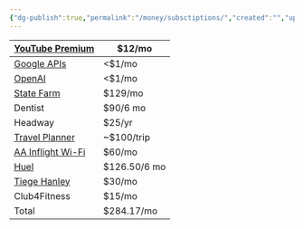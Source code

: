 ```yaml
---
{"dg-publish":true,"permalink":"/money/subsctiptions/","created":"","updated":""}
---
```



| [YouTube Premium](https://pay.google.com/)                                                                          | $12/mo       |
|---------------------------------------------------------------------------------------------------------------------|--------------|
| [Google APIs](https://console.cloud.google.com/billing/01DABE-E15B7B-415451/manage?project=job-location-calculator) | <$1/mo       |
| [OpenAI](https://platform.openai.com/account/usage)                                                                 | <$1/mo       |
| [State Farm](https://financials.statefarm.com/digital-pay/managePaymentPlans)                                       | $129/mo      |
| Dentist                                                                                                             | $90/6 mo     |
| Headway                                                                                                             | $25/yr       |
| [Travel Planner](https://travelplanner.etp.aa.com/#!/travelers/00242924/1/Employee#payment)                         | ~$100/trip   |
| [AA Inflight Wi-Fi](https://www.aa.com/aadvantage-program/profile/payment-methods)                                  | $60/mo       |
| [Huel](https://huel.com/account#/billing)                                                                           | $126.50/6 mo |
| [Tiege Hanley](https://www.tiege.com/account#/account-details)                                                      | $30/mo       |
| Club4Fitness                                                                                                        | $15/mo       |
| Total                                                                                                            | $284.17/mo      |
